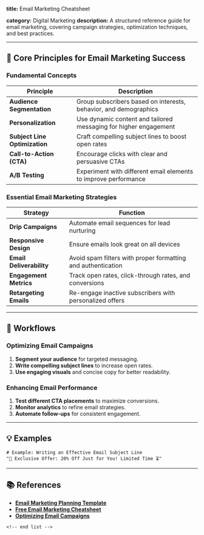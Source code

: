 **title:** Email Marketing Cheatsheet

**category:** Digital Marketing
**description:** A structured reference guide for email marketing, covering campaign strategies, optimization techniques, and best practices.

---

## 📧 **Core Principles for Email Marketing Success**

### **Fundamental Concepts**

| Principle                           | Description                                                      |
| ----------------------------------- | ---------------------------------------------------------------- |
| **Audience Segmentation**     | Group subscribers based on interests, behavior, and demographics |
| **Personalization**           | Use dynamic content and tailored messaging for higher engagement |
| **Subject Line Optimization** | Craft compelling subject lines to boost open rates               |
| **Call-to-Action (CTA)**      | Encourage clicks with clear and persuasive CTAs                  |
| **A/B Testing**               | Experiment with different email elements to improve performance  |

### **Essential Email Marketing Strategies**

| Strategy                       | Function                                                     |
| ------------------------------ | ------------------------------------------------------------ |
| **Drip Campaigns**       | Automate email sequences for lead nurturing                  |
| **Responsive Design**    | Ensure emails look great on all devices                      |
| **Email Deliverability** | Avoid spam filters with proper formatting and authentication |
| **Engagement Metrics**   | Track open rates, click-through rates, and conversions       |
| **Retargeting Emails**   | Re-engage inactive subscribers with personalized offers      |

---

## 🔄 **Workflows**

### **Optimizing Email Campaigns**

1. **Segment your audience** for targeted messaging.
2. **Write compelling subject lines** to increase open rates.
3. **Use engaging visuals** and concise copy for better readability.

### **Enhancing Email Performance**

1. **Test different CTA placements** to maximize conversions.
2. **Monitor analytics** to refine email strategies.
3. **Automate follow-ups** for consistent engagement.

---

## 💡 **Examples**

```plaintext
# Example: Writing an Effective Email Subject Line
"🚀 Exclusive Offer: 20% Off Just for You! Limited Time ⏳"  
```

---

## 📚 **References**

- **[Email Marketing Planning Template](https://offers.hubspot.com/email-marketing-planning-template)**
- **[Free Email Marketing Cheatsheet](https://www.template.net/edit-online/484948/email-marketing-cheatsheet)**
- **[Optimizing Email Campaigns](https://www.benchmarkemail.com/blog/email-marketing-templates/)**

```
<!-- end list -->
```
